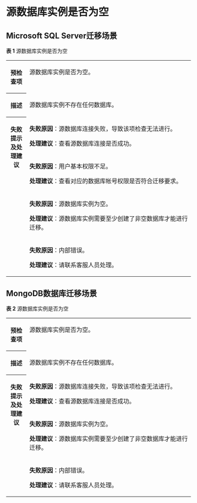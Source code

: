 # 源数据库实例是否为空<a name="drs_11_0012"></a>

## Microsoft SQL Server迁移场景<a name="section651316581916"></a>

**表 1**  源数据库实例是否为空

<a name="table1565256519637"></a>
<table><tbody><tr id="row281841419637"><th class="firstcol" valign="top" width="11%" id="mcps1.2.3.1.1"><p id="p38142064191955"><a name="p38142064191955"></a><a name="p38142064191955"></a><strong id="b7734261191955"><a name="b7734261191955"></a><a name="b7734261191955"></a>预检查项</strong></p>
</th>
<td class="cellrowborder" valign="top" width="89%" headers="mcps1.2.3.1.1 "><p id="p9276176191451"><a name="p9276176191451"></a><a name="p9276176191451"></a><span class="keyword" id="keyword13195105916311"><a name="keyword13195105916311"></a><a name="keyword13195105916311"></a>源数据库实例</span>是否为空。</p>
</td>
</tr>
<tr id="row1841857619637"><th class="firstcol" valign="top" width="11%" id="mcps1.2.3.2.1"><p id="p1132161191955"><a name="p1132161191955"></a><a name="p1132161191955"></a><strong id="b10189452191955"><a name="b10189452191955"></a><a name="b10189452191955"></a>描述</strong></p>
</th>
<td class="cellrowborder" valign="top" width="89%" headers="mcps1.2.3.2.1 "><p id="p1785850719153"><a name="p1785850719153"></a><a name="p1785850719153"></a>源数据库实例不存在任何数据库。</p>
</td>
</tr>
<tr id="row3228679619637"><th class="firstcol" rowspan="4" valign="top" width="11%" id="mcps1.2.3.3.1"><p id="p46136164191955"><a name="p46136164191955"></a><a name="p46136164191955"></a><strong id="b12572294191955"><a name="b12572294191955"></a><a name="b12572294191955"></a>失败提示及<strong id="b14490151682817"><a name="b14490151682817"></a><a name="b14490151682817"></a>处理建议</strong></strong></p>
</th>
<td class="cellrowborder" valign="top" width="89%" headers="mcps1.2.3.3.1 "><p id="p5702033151112"><a name="p5702033151112"></a><a name="p5702033151112"></a><strong id="b1579763513911"><a name="b1579763513911"></a><a name="b1579763513911"></a>失败原因</strong>：源数据库连接失败，导致该项检查无法进行。</p>
<p id="p15118332101118"><a name="p15118332101118"></a><a name="p15118332101118"></a><strong id="b29561637103011"><a name="b29561637103011"></a><a name="b29561637103011"></a>处理建议</strong>：查看源数据库连接是否成功。</p>
</td>
</tr>
<tr id="row959115611101"><td class="cellrowborder" valign="top" headers="mcps1.2.3.3.1 "><p id="p1859125651018"><a name="p1859125651018"></a><a name="p1859125651018"></a><strong id="b196645567116"><a name="b196645567116"></a><a name="b196645567116"></a>失败原因</strong>：用户基本权限不足。</p>
<p id="p10903581118"><a name="p10903581118"></a><a name="p10903581118"></a><strong id="b01281040193019"><a name="b01281040193019"></a><a name="b01281040193019"></a>处理建议</strong>：查看对应的数据库帐号权限是否符合迁移要求。</p>
</td>
</tr>
<tr id="row734679819637"><td class="cellrowborder" valign="top" headers="mcps1.2.3.3.1 "><p id="p59141453119"><a name="p59141453119"></a><a name="p59141453119"></a><strong id="b18226758101119"><a name="b18226758101119"></a><a name="b18226758101119"></a>失败原因</strong>：源数据库实例为空。</p>
<p id="p2851184651113"><a name="p2851184651113"></a><a name="p2851184651113"></a><strong id="b15174184273011"><a name="b15174184273011"></a><a name="b15174184273011"></a>处理建议</strong>：源数据库实例需要至少创建了非空数据库才能进行迁移。</p>
</td>
</tr>
<tr id="row1274765113107"><td class="cellrowborder" valign="top" headers="mcps1.2.3.3.1 "><p id="p474714513103"><a name="p474714513103"></a><a name="p474714513103"></a><strong id="b150816091215"><a name="b150816091215"></a><a name="b150816091215"></a>失败原因</strong>：内部错误。</p>
<p id="p15527515171118"><a name="p15527515171118"></a><a name="p15527515171118"></a><strong id="b7457644193017"><a name="b7457644193017"></a><a name="b7457644193017"></a>处理建议</strong>：请联系客服人员处理。</p>
</td>
</tr>
</tbody>
</table>

## MongoDB数据库迁移场景<a name="section24492491693"></a>

**表 2**  源数据库实例是否为空

<a name="table1286312219628"></a>
<table><tbody><tr id="row1333815319628"><th class="firstcol" valign="top" width="11%" id="mcps1.2.3.1.1"><p id="p16418526191940"><a name="p16418526191940"></a><a name="p16418526191940"></a><strong id="b13549013191940"><a name="b13549013191940"></a><a name="b13549013191940"></a>预检查项</strong></p>
</th>
<td class="cellrowborder" valign="top" width="89%" headers="mcps1.2.3.1.1 "><p id="p3973305194524"><a name="p3973305194524"></a><a name="p3973305194524"></a>源数据库实例是否为空。</p>
</td>
</tr>
<tr id="row59198819628"><th class="firstcol" valign="top" width="11%" id="mcps1.2.3.2.1"><p id="p12227812191940"><a name="p12227812191940"></a><a name="p12227812191940"></a><strong id="b42941445191940"><a name="b42941445191940"></a><a name="b42941445191940"></a>描述</strong></p>
</th>
<td class="cellrowborder" valign="top" width="89%" headers="mcps1.2.3.2.1 "><p id="p22407307194533"><a name="p22407307194533"></a><a name="p22407307194533"></a>源数据库实例不存在任何数据库。</p>
</td>
</tr>
<tr id="row5971331319628"><th class="firstcol" rowspan="3" valign="top" width="11%" id="mcps1.2.3.3.1"><p id="p31582987191940"><a name="p31582987191940"></a><a name="p31582987191940"></a><strong id="b15811431191940"><a name="b15811431191940"></a><a name="b15811431191940"></a>失败提示及<strong id="b15800151103116"><a name="b15800151103116"></a><a name="b15800151103116"></a>处理建议</strong></strong></p>
</th>
<td class="cellrowborder" valign="top" width="89%" headers="mcps1.2.3.3.1 "><p id="p269117412136"><a name="p269117412136"></a><a name="p269117412136"></a><strong id="b9737395139"><a name="b9737395139"></a><a name="b9737395139"></a>失败原因</strong>：源数据库连接失败，导致该项检查无法进行。</p>
<p id="p15020461316"><a name="p15020461316"></a><a name="p15020461316"></a><strong id="b1580023153118"><a name="b1580023153118"></a><a name="b1580023153118"></a>处理建议</strong>：查看源数据库连接是否成功。</p>
</td>
</tr>
<tr id="row4461632619628"><td class="cellrowborder" valign="top" headers="mcps1.2.3.3.1 "><p id="p1936217010137"><a name="p1936217010137"></a><a name="p1936217010137"></a><strong id="b163311811191313"><a name="b163311811191313"></a><a name="b163311811191313"></a>失败原因</strong>：源数据库实例为空。</p>
<p id="p1566020116131"><a name="p1566020116131"></a><a name="p1566020116131"></a><strong id="b18322058315"><a name="b18322058315"></a><a name="b18322058315"></a>处理建议</strong>：源数据库实例需要至少创建了非空数据库才能进行迁移。</p>
</td>
</tr>
<tr id="row84738416121"><td class="cellrowborder" valign="top" headers="mcps1.2.3.3.1 "><p id="p11473204111124"><a name="p11473204111124"></a><a name="p11473204111124"></a><strong id="b2878121231317"><a name="b2878121231317"></a><a name="b2878121231317"></a>失败原因</strong>：内部错误。</p>
<p id="p142594615127"><a name="p142594615127"></a><a name="p142594615127"></a><strong id="b1489487113116"><a name="b1489487113116"></a><a name="b1489487113116"></a>处理建议</strong>：请联系客服人员处理。</p>
</td>
</tr>
</tbody>
</table>

